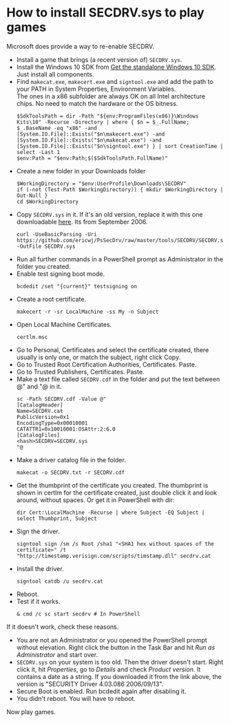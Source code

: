 # How to install SECDRV.sys to play games
Microsoft does provide a way to re-enable SECDRV.

* Install a game that brings (a recent version of) `SECDRV.sys`.
* Install the Windows 10 SDK from [Get the standalone Windows 10 SDK](https://developer.microsoft.com/en-us/windows/downloads/windows-10-sdk).  
Just install all components.
* Find `makecat.exe`, `makecert.exe` and `signtool.exe` and add the path to your PATH in System Properties, Environment Variables.  
The ones in a x86 subfolder are always OK on all Intel architecture chips. No need to match the hardware or the OS bitness.  
  ```
  $SdkToolsPath = dir -Path "${env:ProgramFiles(x86)}\Windows Kits\10" -Recurse -Directory | where { $n = $_.FullName; $_.BaseName -eq "x86" -and [System.IO.File]::Exists("$n\makecert.exe") -and [System.IO.File]::Exists("$n\makecat.exe") -and [System.IO.File]::Exists("$n\signtool.exe") } | sort CreationTime | select -Last 1
  $env:Path = "$env:Path;$($SdkToolsPath.FullName)"
  ```
* Create a new folder in your Downloads folder
  ```
  $WorkingDirectory = "$env:UserProfile\Downloads\SECDRV"
  if (-not (Test-Path $WorkingDirectory)) { mkdir $WorkingDirectory | Out-Null }
  cd $WorkingDirectory
  ```
* Copy `SECDRV.sys` in it. If it's an old version, replace it with this one downloadable [here](https://github.com/ericwj/PsSecDrv/raw/master/tools/SECDRV/SECDRV.sys). Its from September 2006.
  ```
  curl -UseBasicParsing -Uri https://github.com/ericwj/PsSecDrv/raw/master/tools/SECDRV/SECDRV.sys -OutFile SECDRV.sys
  ```
* Run all further commands in a PowerShell prompt as Administrator in the folder you created.
* Enable test signing boot mode.  
  ```
  bcdedit /set "{current}" testsigning on
  ```
* Create a root certificate.  
  ```
  makecert -r -sr LocalMachine -ss My -n Subject
  ```
* Open Local Machine Certificates.  
  ```
  certlm.msc
  ```
* Go to Personal, Certificates and select the certificate created, there usually is only one, or match the subject, right click Copy.
* Go to Trusted Root Certification Authorities, Certificates. Paste.
* Go to Trusted Publishers, Certificates. Paste.
* Make a text file called `SECDRV.cdf` in the folder and put the text between @" and "@ in it.
  ```
  sc -Path SECDRV.cdf -Value @"
  [CatalogHeader]
  Name=SECDRV.cat
  PublicVersion=0x1
  EncodingType=0x00010001
  CATATTR1=0x10010001:OSAttr:2:6.0
  [CatalogFiles]
  <hash>SECDRV=SECDRV.sys
  "@
  ```
* Make a driver catalog file in the folder.  
  ```
  makecat -o SECDRV.txt -r SECDRV.cdf
  ```
* Get the thumbprint of the certificate you created. The thumbprint is shown in certlm for the certificate created, just double click it and look around, without spaces. Or get it in PowerShell with dir:
  ```PS
  dir Cert:\LocalMachine -Recurse | where Subject -EQ Subject | select Thumbprint, Subject
  ```
* Sign the driver.  
  ```
  signtool sign /sm /s Root /sha1 "<SHA1 hex without spaces of the certificate>" /t "http://timestamp.verisign.com/scripts/timstamp.dll" secdrv.cat
  ```
* Install the driver.
  ```
  signtool catdb /u secdrv.cat
  ```
* Reboot.
* Test if it works.
  ```
  & cmd /c sc start secdrv # In PowerShell
  ```

If it doesn't work, check these reasons.
* You are not an Administrator or you opened the PowerShell prompt without elevation. Right click the button in the Task Bar and hit *Run as Administrator* and start over.
* `SECDRV.sys` on your system is too old. Then the driver doesn't start. Right click it, hit *Properties*, go to *Details* and check *Product version*. It contains a date as a string. If you downloaded it from the link above, the version is "SECURITY Driver 4.03.086 2006/09/13".
* Secure Boot is enabled. Run bcdedit again after disabling it.
* You didn't reboot. You will have to reboot.

Now play games.
